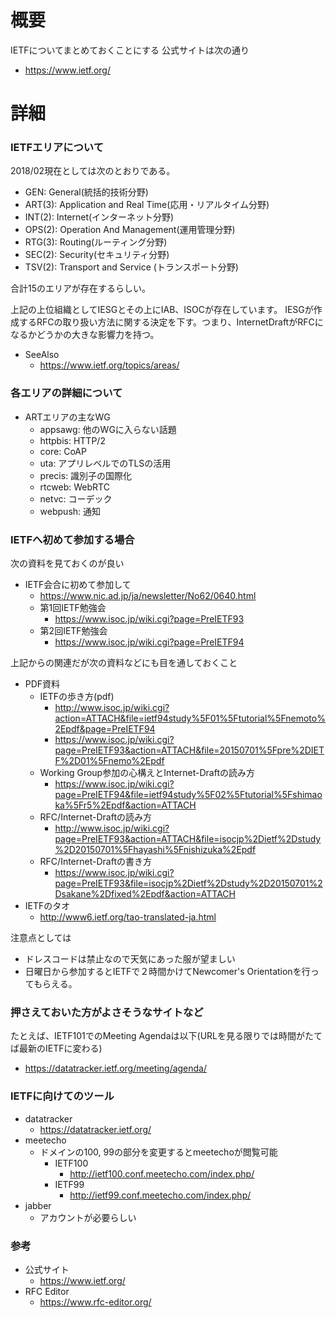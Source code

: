 # 概要
IETFについてまとめておくことにする
公式サイトは次の通り
- https://www.ietf.org/

# 詳細

### IETFエリアについて
2018/02現在としては次のとおりである。
- GEN: General(統括的技術分野)
- ART(3): Application and Real Time(応用・リアルタイム分野)
- INT(2): Internet(インターネット分野)
- OPS(2): Operation And Management(運用管理分野)
- RTG(3): Routing(ルーティング分野)
- SEC(2): Security(セキュリティ分野)
- TSV(2): Transport and Service (トランスポート分野)

合計15のエリアが存在するらしい。

上記の上位組織としてIESGとその上にIAB、ISOCが存在しています。
IESGが作成するRFCの取り扱い方法に関する決定を下す。つまり、InternetDraftがRFCになるかどうかの大きな影響力を持つ。

- SeeAlso
  - https://www.ietf.org/topics/areas/

### 各エリアの詳細について

- ARTエリアの主なWG
  - appsawg: 他のWGに入らない話題
  - httpbis: HTTP/2
  - core: CoAP
  - uta: アプリレベルでのTLSの活用
  - precis: 識別子の国際化
  - rtcweb: WebRTC
  - netvc: コーデック
  - webpush: 通知

### IETFへ初めて参加する場合
次の資料を見ておくのが良い
- IETF会合に初めて参加して
  - https://www.nic.ad.jp/ja/newsletter/No62/0640.html
  - 第1回IETF勉強会
    - https://www.isoc.jp/wiki.cgi?page=PreIETF93
  - 第2回IETF勉強会
    - https://www.isoc.jp/wiki.cgi?page=PreIETF94

上記からの関連だが次の資料などにも目を通しておくこと
- PDF資料
  - IETFの歩き方(pdf)
    - http://www.isoc.jp/wiki.cgi?action=ATTACH&file=ietf94study%5F01%5Ftutorial%5Fnemoto%2Epdf&page=PreIETF94
    - https://www.isoc.jp/wiki.cgi?page=PreIETF93&action=ATTACH&file=20150701%5Fpre%2DIETF%2D01%5Fnemo%2Epdf
  - Working Group参加の心構えとInternet-Draftの読み方
    - https://www.isoc.jp/wiki.cgi?page=PreIETF94&file=ietf94study%5F02%5Ftutorial%5Fshimaoka%5Fr5%2Epdf&action=ATTACH
  - RFC/Internet-Draftの読み方
    - http://www.isoc.jp/wiki.cgi?page=PreIETF93&action=ATTACH&file=isocjp%2Dietf%2Dstudy%2D20150701%5Fhayashi%5Fnishizuka%2Epdf
  - RFC/Internet-Draftの書き方
    - https://www.isoc.jp/wiki.cgi?page=PreIETF93&file=isocjp%2Dietf%2Dstudy%2D20150701%2Dsakane%2Dfixed%2Epdf&action=ATTACH
- IETFのタオ
  - http://www6.ietf.org/tao-translated-ja.html


注意点としては
- ドレスコードは禁止なので天気にあった服が望ましい
- 日曜日から参加するとIETFで２時間かけてNewcomer's Orientationを行ってもらえる。


### 押さえておいた方がよさそうなサイトなど

たとえば、IETF101でのMeeting Agendaは以下(URLを見る限りでは時間がたてば最新のIETFに変わる)
- https://datatracker.ietf.org/meeting/agenda/

### IETFに向けてのツール
- datatracker
  - https://datatracker.ietf.org/
- meetecho
  - ドメインの100, 99の部分を変更するとmeetechoが閲覧可能
    - IETF100
      - http://ietf100.conf.meetecho.com/index.php/
    - IETF99
      - http://ietf99.conf.meetecho.com/index.php/
- jabber
  - アカウントが必要らしい

### 参考
- 公式サイト
  - https://www.ietf.org/
- RFC Editor
  - https://www.rfc-editor.org/

